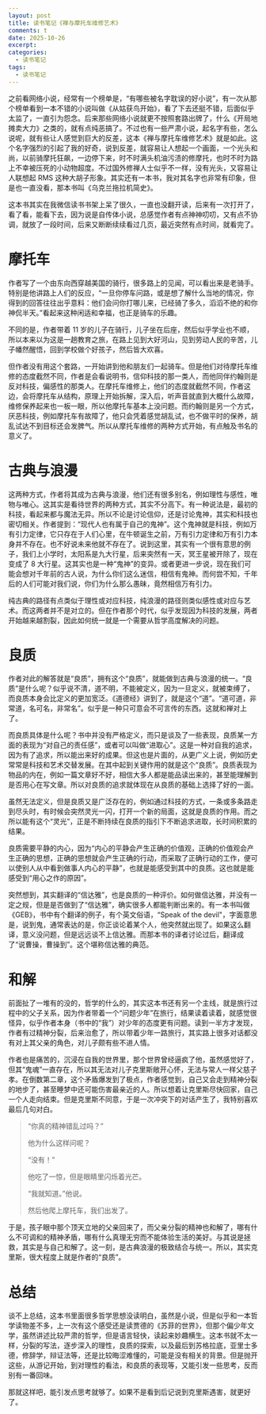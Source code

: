 ```yaml
---
layout: post
title: 读书笔记《禅与摩托车维修艺术》
comments: t
date: 2025-10-26
excerpt:
categories:
  - 读书笔记
tags:
  - 读书笔记
---
```


之前看网络小说，经常有一个榜单是，“有哪些被名字耽误的好小说”，有一次从那个榜单看到一本不错的小说叫做《从姑获鸟开始》，看了下去还挺不错，后面似乎太监了，一直引为怨念。后来那些网络小说就更不按照套路出牌了，什么《开局地摊卖大力》之类的，就有点纯恶搞了。不过也有一些严肃小说，起名字有些，怎么说呢，就有些让人感觉到巨大的反差，这本《禅与摩托车维修艺术》就是如此。这个名字强烈的引起了我的好奇，说到反差，就容易让人想起一个画面，一个光头和尚，以前骑摩托狂飙，一边停下来，时不时满头机油污渍的修摩托，也时不时为路上不幸被压死的小动物超度。不过国外修禅人士似乎不一样，没有光头，又容易让人联想起 RMS 这种大胡子形象。其实还有一本书，我对其名字也非常有印象，但是也一直没看，那本书叫《乌克兰拖拉机简史》。

这本书其实在我微信读书书架上呆了很久，一直也没翻开读，后来有一次打开了，看了看，能看下去，因为说是自传体小说，总感觉作者有点神神叨叨，又有点不协调，就放了一段时间，后来又断断续续看过几页，最近突然有点时间，就看完了。


# 摩托车

作者写了一个由东向西穿越美国的骑行，很多路上的见闻，可以看出来是老骑手。特别是他讲路上人们的反应，“一旦你停车问路，或是想了解什么当地的情况，你得到的回答往往出乎意料：他们会问你打哪儿来，已经骑了多久，滔滔不绝的和你神侃半天。”看起来这种闲适和幸福，也正是骑车的乐趣。

不同的是，作者带着 11 岁的儿子在骑行，儿子坐在后座，然后似乎学业也不顺，所以本来以为这是一趟教育之旅，在路上见到大好河山，见到劳动人民的辛苦，儿子幡然醒悟，回到学校做个好孩子，然后皆大欢喜。

但作者没有用这个套路，一开始讲到他和朋友们一起骑车。但是他们对待摩托车维修的态度截然不同，作者是会看说明书，信仰科技的那一类人，而他同伴约翰则是反对科技，偏感性的那类人。在摩托车维修上，他们的态度就截然不同，作者这边，会将摩托车从结构，原理上开始拆解，深入后，听声音就直到大概什么故障，维修保养起来也一板一眼，所以他摩托车基本上没问题。而约翰则是另一个方式，厌恶科技，例如摩托车有故障了，他只会凭着感觉胡乱试，也不做平时的保养，胡乱试达不到目标还会发脾气。所以从摩托车维修的两种方式开始，有点触及书名的意义了。


# 古典与浪漫

这两种方式，作者将其成为古典与浪漫，他们还有很多别名，例如理性与感性，唯物与唯心。这其实是看待世界的两种方式，其实不分高下。有一种说法是，最初的科技，看起来都与魔法无异。所以不论是讨论信仰，还是讨论鬼神，其实和科技也密切相关。作者提到：“现代人也有属于自己的鬼神”。这个鬼神就是科技，例如万有引力定律，它只存在于人们心里，在牛顿诞生之前，万有引力定律和万有引力本身并不存在。也不好说未来他就不存在了。说到这里，其实有一个很有意思的例子，我们上小学时，太阳系是九大行星，后来突然有一天，冥王星被开除了，现在变成了 8 大行星。这其实也是一种“鬼神”的变异。或者更进一步说，现在我们可能会想对千年前的古人说，为什么你们这么迷信，相信有鬼神。而何尝不知，千年后的人们可能对我们说，你们为什么那么愚昧，竟然相信万有引力。

纯古典的路径有点类似于理性或对应科技，纯浪漫的路径则类似感性或对应与艺术。而这两者并不是对立的。但在作者那个时代，似乎发现因为科技的发展，两者开始越来越割裂，因此如何统一就是一个需要从哲学高度解决的问题。


# 良质

作者对此的解答就是“良质”，拥有这个“良质”，就能做到古典与浪漫的统一。“良质”是什么呢？似乎说不清，道不明，不能被定义，因为一旦定义，就被束缚了，而良质本身会比定义的更加宽泛。《道德经》讲到了，就是这个“道”。“道可道，非常道，名可名，非常名”。似乎是一种只可意会不可言传的东西。这就和禅对上了。

而良质具体是什么呢？书中并没有严格定义，而只是谈及了一些表现，良质某一方面的表现为“对自己的责任感”，或者可以叫做“进取心”。这是一种对自我的追求，因为有了追求，所以能出来好的成果。但这也是片面的，从更广义上说，例如历史常常是科技和艺术交替发展。在其中起到关键作用的就是这个“良质”。良质表现为物品的内在，例如一篇文章好不好，相信大多人都是能品读出来的，甚至能理解到是否用心在写文章。所以对良质的追求就体现在从良质的基础上选择了好的一面。

虽然无法定义，但是良质又是广泛存在的，例如通过科技的方式，一条或多条路走到尽头时，有时候会突然灵光一闪，打开一个新的局面，这就是良质的作用。而之所以能有这个“灵光”，正是不断持续在良质的指引下不断追求进取，长时间积累的结果。

良质需要平静的内心，因为“内心的平静会产生正确的价值观，正确的价值观会产生正确的思想，正确的思想就会产生正确的行动，而采取了正确行动的工作，便可以使别人从中看到做事人内心的平静”，也就是能感受到其中的良质。这也就是能感受到“用心之作的原因”。

突然想到，其实翻译的“信达雅”，也是良质的一种评价。如何做信达雅，并没有一定之规，但是是否做到了“信达雅”，确实很多人都能判断出来的。有一本书叫做《GEB》，书中有个翻译的例子，有个英文俗语，“Speak of the devil"，字面意思是，说到鬼，通常表达的是，你正谈论着某个人，他突然就出现了。如果这么翻译，意义没问题，但是远远谈不上信达雅。而那本书的译者讨论过后，翻译成了“说曹操，曹操到”。这个堪称信达雅的典范。


# 和解

前面扯了一堆有的没的，哲学的什么的，其实这本书还有另一个主线，就是旅行过程中的父子关系，因为作者带着一个“问题少年”在旅行，结果读着读着，就感觉很怪异，似乎作者本身（书中的“我”）对少年的态度更有问题。读到一半方才发现，作者有过精神分裂，后来治愈了，所以带着少年一路旅行，其实路上很多对话都没有对上其父亲的角色，对儿子颇有些不进人情。

作者也是痛苦的，沉浸在自我的世界里，那个世界曾经逼疯了他，虽然感觉好了，但其“鬼魂”一直存在，所以其无法对儿子克里斯敞开心怀，无法与常人一样父慈子孝。在倒数第二章，这个矛盾爆发到了极点，作者感觉到，自己又会走到精神分裂的地步了，甚至睡梦中还可能伤害最亲近的人。所以想着让克里斯尽快回家，自己一个人走向结束。但是克里斯不同意，于是一次冲突下的对话产生了，我特别喜欢最后几句对白。

> “你真的精神错乱过吗？”
> 
> 他为什么这样问呢？
> 
> “没有！”
> 
> 他吃了一惊，但是眼睛里闪烁着光芒。
> 
> “我就知道。”他说。
> 
> 然后他爬上摩托车，我们出发了。

于是，孩子眼中那个顶天立地的父亲回来了，而父亲分裂的精神也和解了，哪有什么不可调和的精神矛盾，哪有什么真理无穷而不能体验生活的美好。与其说是拯救，其实是与自己和解了。这一刻，是古典浪漫的极致结合与统一。所以，其实克里斯，很大程度上就是作者的“良质”。


# 总结

谈不上总结，这本书里面很多哲学思想没读明白，虽然是小说，但是似乎和一本哲学读物差不多，上一次有这个感受还是读贾德的《苏菲的世界》，但那个偏少年文学，虽然讲述比较严肃的哲学，但是语言轻快，读起来妙趣横生。这本书就不太一样，分裂的写法，逐步深入的理性，良质的探索，以及最后到苏格拉底，亚里士多德，修辞学，辩证法等，还是比较晦涩难懂的，可能是没有相关的背景。但是抛开这些，从游记开始，到对理性的看法，和良质的表现等，又能引发一些思考，反而别有一番回味。

那就这样吧，能引发点思考就够了。如果不是看到后记说到克里斯遇害，就更好了。

